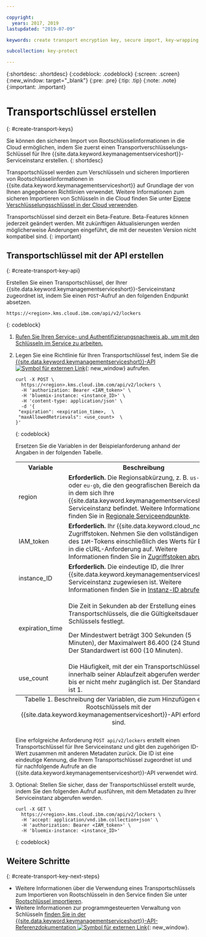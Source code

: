 ```yaml
---

copyright:
  years: 2017, 2019
lastupdated: "2019-07-09"

keywords: create transport encryption key, secure import, key-wrapping key, transport key API examples

subcollection: key-protect

---
```


{:shortdesc: .shortdesc}
{:codeblock: .codeblock}
{:screen: .screen}
{:new_window: target="_blank"}
{:pre: .pre}
{:tip: .tip}
{:note: .note}
{:important: .important}

# Transportschlüssel erstellen
{: #create-transport-keys}

Sie können den sicheren Import von Rootschlüsselinformationen in die Cloud ermöglichen, indem Sie zuerst einen Transportverschlüsselungs-Schlüssel für Ihre {{site.data.keyword.keymanagementserviceshort}}-Serviceinstanz erstellen.
{: shortdesc}

Transportschlüssel werden zum Verschlüsseln und sicheren Importieren von Rootschlüsselinformationen in {{site.data.keyword.keymanagementserviceshort}} auf Grundlage der von Ihnen angegebenen Richtlinien verwendet. Weitere Informationen zum sicheren Importieren von Schlüsseln in die Cloud finden Sie unter [Eigene Verschlüsselungsschlüssel in der Cloud verwenden](/docs/services/key-protect/concepts?topic=key-protect-importing-keys).

Transportschlüssel sind derzeit ein Beta-Feature. Beta-Features können jederzeit geändert werden. Mit zukünftigen Aktualisierungen werden möglicherweise Änderungen eingeführt, die mit der neuesten Version nicht kompatibel sind.
{: important}

## Transportschlüssel mit der API erstellen
{: #create-transport-key-api}

Erstellen Sie einen Transportschlüssel, der Ihrer {{site.data.keyword.keymanagementserviceshort}}-Serviceinstanz zugeordnet ist, indem Sie einen `POST`-Aufruf an den folgenden Endpunkt absetzen.

```
https://<region>.kms.cloud.ibm.com/api/v2/lockers
```
{: codeblock}

1. [Rufen Sie Ihren Service- und Authentifizierungsnachweis ab, um mit den Schlüsseln im Service zu arbeiten.](/docs/services/key-protect?topic=key-protect-set-up-api)

2. Legen Sie eine Richtlinie für Ihren Transportschlüssel fest, indem Sie die [{{site.data.keyword.keymanagementserviceshort}}-API ![Symbol für externen Link](../../icons/launch-glyph.svg "Symbol für externen Link")](https://{/apidocs/key-protect){: new_window} aufrufen.

    ```cURL
    curl -X POST \
      https://<region>.kms.cloud.ibm.com/api/v2/lockers \
      -H 'authorization: Bearer <IAM_token>' \
      -H 'bluemix-instance: <instance_ID>' \
      -H 'content-type: application/json' \
      -d '{
     "expiration": <expiration_time>,  \
     "maxAllowedRetrievals": <use_count>  \
    }'
    ```
    {: codeblock}

    Ersetzen Sie die Variablen in der Beispielanforderung anhand der Angaben in der folgenden Tabelle.

      <table>
        <tr>
          <th>Variable</th>
          <th>Beschreibung</th>
        </tr>
        <tr>
          <td><varname>region</varname></td>
          <td><strong>Erforderlich.</strong> Die Regionsabkürzung, z. B. <code>us-south</code> oder <code>eu-gb</code>, die den geografischen Bereich darstellt, in dem sich Ihre {{site.data.keyword.keymanagementserviceshort}}-Serviceinstanz befindet. Weitere Informationen finden Sie in <a href="/docs/services/key-protect?topic=key-protect-regions#service-endpoints">Regionale Serviceendpunkte</a>.</td>
        </tr>
        <tr>
          <td><varname>IAM_token</varname></td>
          <td><strong>Erforderlich.</strong> Ihr {{site.data.keyword.cloud_notm}}-Zugriffstoken. Nehmen Sie den vollständigen Inhalt des <code>IAM</code>-Tokens einschließlich des Werts für Bearer in die cURL-Anforderung auf. Weitere Informationen finden Sie in <a href="/docs/services/key-protect?topic=key-protect-retrieve-access-token">Zugriffstoken abrufen</a>.</td>
        </tr>
        <tr>
          <td><varname>instance_ID</varname></td>
          <td><strong>Erforderlich.</strong> Die eindeutige ID, die Ihrer {{site.data.keyword.keymanagementserviceshort}}-Serviceinstanz zugewiesen ist. Weitere Informationen finden Sie in <a href="/docs/services/key-protect?topic=key-protect-retrieve-instance-ID">Instanz-ID abrufen</a>.</td>
        </tr>
        <tr>
          <td><varname>expiration_time</varname></td>
          <td>
            <p>Die Zeit in Sekunden ab der Erstellung eines Transportschlüssels, die die Gültigkeitsdauer des Schlüssels festlegt.</p>
            <p>Der Mindestwert beträgt 300 Sekunden (5 Minuten), der Maximalwert 86.400 (24 Stunden). Der Standardwert ist 600 (10 Minuten).</p>
          </td>
        </tr>
        <tr>
          <td><varname>use_count</varname></td>
          <td>Die Häufigkeit, mit der ein Transportschlüssel innerhalb seiner Ablaufzeit abgerufen werden kann, bis er nicht mehr zugänglich ist. Der Standardwert ist 1.</td>
        </tr>
          <caption style="caption-side:bottom;">Tabelle 1. Beschreibung der Variablen, die zum Hinzufügen eines Rootschlüssels mit der {{site.data.keyword.keymanagementserviceshort}}-API erforderlich sind.</caption>
      </table>

    Eine erfolgreiche Anforderung `POST api/v2/lockers` erstellt einen Transportschlüssel für Ihre Serviceinstanz und gibt den zugehörigen ID-Wert zusammen mit anderen Metadaten zurück. Die ID ist eine eindeutige Kennung, die Ihrem Transportschlüssel zugeordnet ist und für nachfolgende Aufrufe an die {{site.data.keyword.keymanagementserviceshort}}-API verwendet wird.

3. Optional: Stellen Sie sicher, dass der Transportschlüssel erstellt wurde, indem Sie den folgenden Aufruf ausführen, mit dem Metadaten zu Ihrer Serviceinstanz abgerufen werden.

    ```cURL
    curl -X GET \
      https://<region>.kms.cloud.ibm.com/api/v2/lockers \
      -H 'accept: application/vnd.ibm.collection+json' \
      -H 'authorization: Bearer <IAM_token>' \
      -H 'bluemix-instance: <instance_ID>'
    ```
    {: codeblock}

## Weitere Schritte
{: #create-transport-key-next-steps}

- Weitere Informationen über die Verwendung eines Transportschlüssels zum Importieren von Rootschlüsseln in den Service finden Sie unter [Rootschlüssel importieren](/docs/services/key-protect?topic=key-protect-import-root-keys).
- Weitere Informationen zur programmgesteuerten Verwaltung von Schlüsseln [finden Sie in der {{site.data.keyword.keymanagementserviceshort}}-API-Referenzdokumentation ![Symbol für externen Link](../../icons/launch-glyph.svg "Symbol für externen Link")](https://{DomainName}/apidocs/key-protect){: new_window}.
